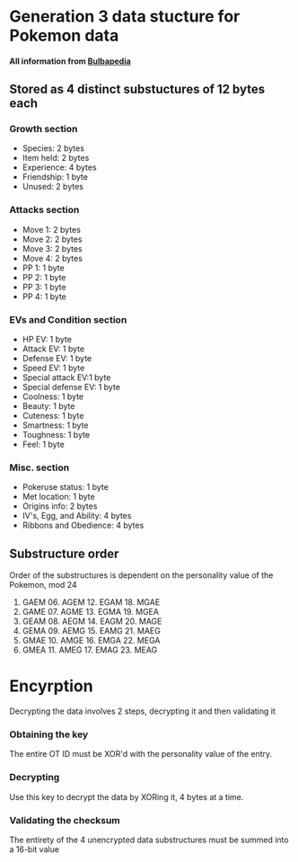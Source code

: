 # Generation 3 data stucture for Pokemon data
#### All information from [Bulbapedia](https://bulbapedia.bulbagarden.net/wiki/Pok%C3%A9mon_data_substructures_(Generation_III))

## Stored as 4 distinct substuctures of 12 bytes each

### Growth section
* Species: 2 bytes
* Item held: 2 bytes
* Experience: 4 bytes
* Friendship: 1 byte
* Unused: 2 bytes

### Attacks section
* Move 1: 2 bytes
* Move 2: 2 bytes
* Move 3: 2 bytes
* Move 4: 2 bytes
* PP 1: 1 byte
* PP 2: 1 byte
* PP 3: 1 byte
* PP 4: 1 byte

### EVs and Condition section
* HP EV: 1 byte
* Attack EV: 1 byte
* Defense EV: 1 byte
* Speed EV: 1 byte
* Special attack EV:1 byte
* Special defense EV: 1 byte
* Coolness: 1 byte
* Beauty: 1 byte
* Cuteness: 1 byte
* Smartness: 1 byte
* Toughness: 1 byte
* Feel: 1 byte

### Misc. section
* Pokeruse status: 1 byte
* Met location: 1 byte
* Origins info: 2 bytes
* IV's, Egg, and Ability: 4 bytes
* Ribbons and Obedience: 4 bytes

## Substructure order
Order of the substructures is dependent on the personality value of the Pokemon, mod 24
01. GAEM	06. AGEM	12. EGAM	18. MGAE
02. GAME	07. AGME	13. EGMA	19. MGEA
03. GEAM	08. AEGM	14. EAGM	20. MAGE
04. GEMA	09. AEMG	15. EAMG	21. MAEG
05. GMAE	10. AMGE	16. EMGA	22. MEGA
06. GMEA	11. AMEG	17. EMAG	23. MEAG

# Encyrption
Decrypting the data involves 2 steps, decrypting it and then validating it
### Obtaining the key
The entire OT ID must be XOR'd with the personality value of the entry.
### Decrypting
Use this key to decrypt the data by XORing it, 4 bytes at a time.
### Validating the checksum 
The entirety of the 4 unencrypted data substructures must be summed into a 16-bit value